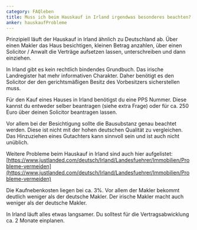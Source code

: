 ```yaml
---
category: FAQleben
title: Muss ich beim Hauskauf in Irland irgendwas besonderes beachten?
anker: hauskaufProbleme
---
```


Prinzipiell läuft der Hauskauf in Irland ähnlich zu Deutschland ab. Über einen Makler das Haus besichtigen, kleinen Betrag anzahlen, über einen Solicitor / Anwalt die Verträge aufsetzen lassen, unterschreiben und dann einziehen.

In Irland gibt es kein rechtlich bindendes Grundbuch. Das irische Landregister hat mehr informativen Charakter. Daher benötigt es den Solicitor der den gerichtsmäßigen Besitz des Vorbesitzers sicherstellen muss.

Für den Kauf eines Hauses in Irland benötigst du eine PPS Nummer. Diese kannst du entweder selber beantragen (siehe extra Frage) oder für ca. 250 Euro über deinen Solicitor beantragen lassen.

Vor allem bei der Besichtigung sollte die Bausubstanz genau beachtet werden. Diese ist nicht mit der hohen deutschen Qualität zu vergleichen. Das Hinzuziehen eines Gutachters kann sinnvoll sein und ist auch nicht unüblich.

Weitere Probleme beim Hauskauf in Irland sind auch hier aufgelistet: [https://www.justlanded.com/deutsch/Irland/Landesfuehrer/Immobilien/Probleme-vermeiden](https://www.justlanded.com/deutsch/Irland/Landesfuehrer/Immobilien/Probleme-vermeiden)

Die Kaufnebenkosten liegen bei ca. 3%. Vor allem der Makler bekommt deutlich weniger als der deutsche Makler. Der irische Makler macht auch weniger als der deutsche Makler.

In Irland läuft alles etwas langsamer. Du solltest für die Vertragsabwicklung ca. 2 Monate einplanen.
